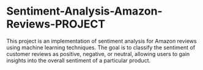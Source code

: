 # Sentiment-Analysis-Amazon-Reviews-PROJECT
This project is an implementation of sentiment analysis for Amazon reviews using machine learning techniques. The goal is to classify the sentiment of customer reviews as positive, negative, or neutral, allowing users to gain insights into the overall sentiment of a particular product.
